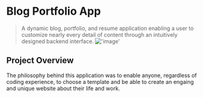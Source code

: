 # Blog Portfolio App
> A dynamic blog, portfolio, and resume application enabling a user to customize nearly every detail of content through an intuitively designed backend interface. 
!['image'](./media/about.gif)
## Project Overview

The philosophy behind this application was to enable anyone, regardless of coding experience, to choose a template and be able to create an engaing and unique website about their life and work. 
